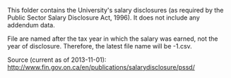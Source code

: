 This folder contains the University's salary disclosures (as required by the Public Sector Salary Disclosure Act, 1996). It does not include any addendum data.

File are named after the tax year in which the salary was earned, not the year of disclosure. Therefore, the latest file name will be <current year>-1.csv.

Source (current as of 2013-11-01): http://www.fin.gov.on.ca/en/publications/salarydisclosure/pssd/
